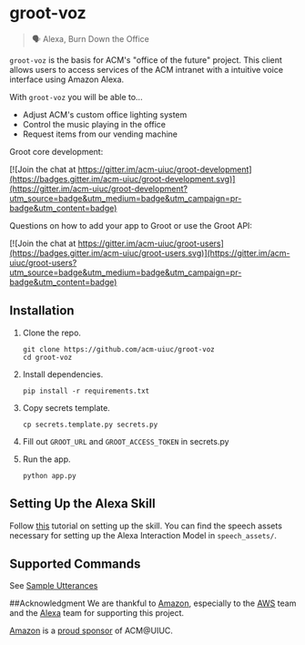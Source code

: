 # groot-voz
> 🗣 Alexa, Burn Down the Office

`groot-voz` is the basis for ACM's "office of the future" project. This client allows users to access services of the ACM intranet with a intuitive voice interface using Amazon Alexa.

With `groot-voz` you will be able to...

* Adjust ACM's custom office lighting system
* Control the music playing in the office
* Request items from our vending machine


Groot core development:

[![Join the chat at https://gitter.im/acm-uiuc/groot-development](https://badges.gitter.im/acm-uiuc/groot-development.svg)](https://gitter.im/acm-uiuc/groot-development?utm_source=badge&utm_medium=badge&utm_campaign=pr-badge&utm_content=badge)

Questions on how to add your app to Groot or use the Groot API:

[![Join the chat at https://gitter.im/acm-uiuc/groot-users](https://badges.gitter.im/acm-uiuc/groot-users.svg)](https://gitter.im/acm-uiuc/groot-users?utm_source=badge&utm_medium=badge&utm_campaign=pr-badge&utm_content=badge)


## Installation

1. Clone the repo.

    ```
    git clone https://github.com/acm-uiuc/groot-voz
    cd groot-voz
    ```

2. Install dependencies.

    ```
    pip install -r requirements.txt
    ```

3. Copy secrets template.

    ```
    cp secrets.template.py secrets.py
    ```

4. Fill out `GROOT_URL` and `GROOT_ACCESS_TOKEN` in secrets.py
5. Run the app.

    ```
    python app.py
    ```

## Setting Up the Alexa Skill
Follow [this](https://developer.amazon.com/blogs/post/Tx14R0IYYGH3SKT/Flask-Ask-A-New-Python-Framework-for-Rapid-Alexa-Skills-Kit-Development) tutorial on setting up the skill. You can find the speech assets necessary for setting up the Alexa Interaction Model in `speech_assets/`.

## Supported Commands
See [Sample Utterances](speech_assets/SampleUtterances.txt)


##Acknowledgment
We are thankful to [Amazon](https://github.com/amzn), especially to the [AWS](https://github.com/aws) team and the [Alexa](https://github.com/alexa) team for supporting this project.

[Amazon](https://www.amazon.com/) is a [proud sponsor](https://acm.illinois.edu/sponsors/sponsors_list) of ACM@UIUC. 
